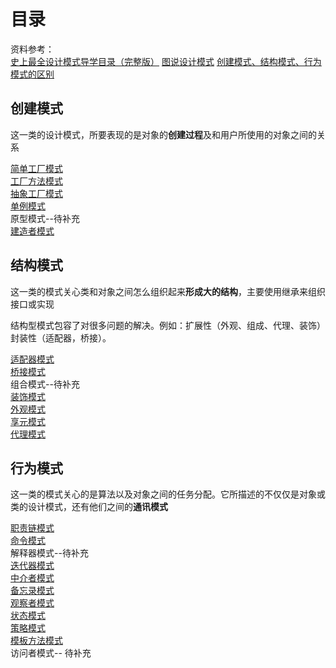 # 目录

资料参考：  
[史上最全设计模式导学目录（完整版）](https://blog.csdn.net/lovelion/article/details/17517213) 
[图说设计模式](https://design-patterns.readthedocs.io/zh_CN/latest/index.html) 
[创建模式、结构模式、行为模式的区别](https://blog.csdn.net/AlbertFly/article/details/52278060)

## 创建模式

这一类的设计模式，所要表现的是对象的**创建过程**及和用户所使用的对象之间的关系

[简单工厂模式](创建型模式.md)  
[工厂方法模式](创建型模式.md)  
[抽象工厂模式](创建型模式.md)  
[单例模式](创建型模式.md)  
原型模式--待补充  
[建造者模式](创建型模式代理模式)  

## 结构模式

这一类的模式关心类和对象之间怎么组织起来**形成大的结构**，主要使用继承来组织接口或实现

结构型模式包容了对很多问题的解决。例如：扩展性（外观、组成、代理、装饰）封装性（适配器，桥接）。

[适配器模式](适配器模式.md)  
[桥接模式](桥接模式.md)  
组合模式--待补充  
[装饰模式](装饰模式.md)  
[外观模式](外观模式.md)  
[享元模式](享元模式.md)  
[代理模式](代理模式.md)  

## 行为模式

这一类的模式关心的是算法以及对象之间的任务分配。它所描述的不仅仅是对象或类的设计模式，还有他们之间的**通讯模式**

[职责链模式](职责链模式.md)  
[命令模式](命令模式.md)  
解释器模式--待补充  
[迭代器模式](迭代器模式.md)  
[中介者模式](中介者模式.md)  
[备忘录模式](备忘录模式.md)  
[观察者模式](观察者模式.md)  
[状态模式](状态模式.md)  
[策略模式](策略模式.md)  
[模板方法模式](模板方法模式.md)  
访问者模式-- 待补充  